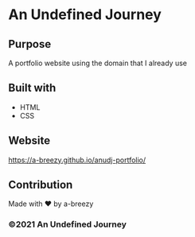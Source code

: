 # An Undefined Journey

## Purpose
A portfolio website using the domain that I already use

## Built with
* HTML
* CSS

## Website
https://a-breezy.github.io/anudj-portfolio/

## Contribution
Made with ❤️ by a-breezy

### ©️2021 An Undefined Journey
